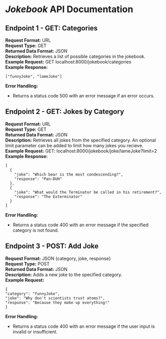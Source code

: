 # *Jokebook* API Documentation
## Endpoint 1 - GET: Categories
**Request Format:** URL <br>
**Request Type:** GET <br>
**Returned Data Format:** JSON <br>
**Description:** Retrieves a list of possible categories in the jokebook.<br>
**Example Request:** GET localhost:8000/jokebook/categories <br>
**Example Response:** 
```
["funnyJoke", "lameJoke"]
```
**Error Handling:** 
- Returns a status code 500 with an error message if an error occurs.

## Endpoint 2 - GET: Jokes by Category
**Request Format:** URL <br>
**Request Type:** GET <br>
**Returned Data Format:** JSON <br>
**Description:** Retrieves all jokes from the specified category. An optional limit parameter can be added to limit how many jokes you recieve. <br>
**Example Request:** GET: localhost:8000/jokebook/joke/lameJoke?limit=2 <br>
**Example Response:** 
```
[
  {
    "joke": "Which bear is the most condescending?",
    "response": "Pan-DUH"
  },
  {
    "joke": "What would the Terminator be called in his retirement?",
    "response": "The Exterminator"
  }
]
```
**Error Handling:** 
- Returns a status code 400 with an error message if the specified category is not found.

## Endpoint 3 - POST: Add Joke
**Request Format:** JSON {category, joke, response} <br>
**Request Type:** POST <br>
**Returned Data Format:** JSON <br>
**Description:** Adds a new joke to the specified category. <br>
**Example Request:** 
```
{
"category": "funnyJoke",
"joke": "Why don't scientists trust atoms?",
"response": "Because they make up everything!"
}
```
**Error Handling:** 
- Returns a status code 400 with an error message if the user input is invalid or insufficient.